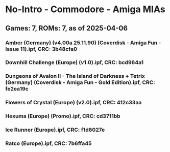 # No-Intro - Commodore - Amiga MIAs
## Games: 7, ROMs: 7, as of 2025-04-06

### Amber (Germany) (v4.00a 25.11.90) (Coverdisk - Amiga Fun - Issue 11).ipf, CRC: 3b48cfa0
### Downhill Challenge (Europe) (v1.0).ipf, CRC: bcd964a1
### Dungeons of Avalon II - The Island of Darkness + Tetrix (Germany) (Coverdisk - Amiga Fun - Gold Edition).ipf, CRC: fe2ea19c
### Flowers of Crystal (Europe) (v2.0).ipf, CRC: 412c33aa
### Hexuma (Europe) (Promo).ipf, CRC: cd3711bb
### Ice Runner (Europe).ipf, CRC: f1d6027e
### Ratco (Europe).ipf, CRC: 7b6ffa45
